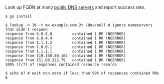 Look up FQDN at many [public DNS servers](https://public-dns.info/nameservers.txt) and report success rate.

```
$ go install

$ lookup -n 10 -t mx example.com 2> /dev/null # ignore nameservers that didn't respond
response from 8.8.8.8         contained 1 RR (NOERROR)
response from 8.8.4.4         contained 1 RR (NOERROR)
response from 1.1.1.2         contained 1 RR (NOERROR)
response from 1.0.0.1         contained 1 RR (NOERROR)
response from 1.1.1.1         contained 1 RR (NOERROR)
response from 119.160.80.164  contained 1 RR (NOERROR)
response from 151.80.222.79   contained 1 RR (NOERROR)
100% (7/7) of responses contained resource records

$ echo $? # exit non-zero if less than 90% of responses contained RRs
0
```